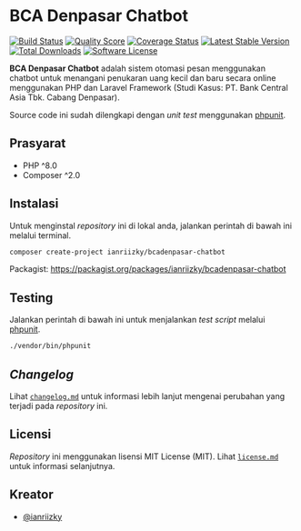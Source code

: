 # BCA Denpasar Chatbot

[![Build Status](https://travis-ci.com/ianriizky/bcadenpasar-chatbot.svg)](https://travis-ci.org/ianriizky/bcadenpasar-chatbot)
[![Quality Score](https://img.shields.io/scrutinizer/g/ianriizky/bcadenpasar-chatbot.svg?style=flat)](https://scrutinizer-ci.com/g/ianriizky/bcadenpasar-chatbot)
[![Coverage Status](https://coveralls.io/repos/github/ianriizky/bcadenpasar-chatbot/badge.svg)](https://coveralls.io/github/ianriizky/bcadenpasar-chatbot)
[![Latest Stable Version](https://poser.pugx.org/ianriizky/bcadenpasar-chatbot/v/stable.svg)](https://packagist.org/packages/ianriizky/bcadenpasar-chatbot)
[![Total Downloads](https://poser.pugx.org/ianriizky/bcadenpasar-chatbot/d/total.svg)](https://packagist.org/packages/ianriizky/bcadenpasar-chatbot)
[![Software License](https://poser.pugx.org/ianriizky/bcadenpasar-chatbot/license.svg)](https://packagist.org/packages/ianriizky/bcadenpasar-chatbot)

**BCA Denpasar Chatbot** adalah sistem otomasi pesan menggunakan chatbot untuk menangani penukaran uang kecil dan baru secara online menggunakan PHP dan Laravel Framework (Studi Kasus: PT. Bank Central Asia Tbk. Cabang Denpasar).

Source code ini sudah dilengkapi dengan *unit test* menggunakan [phpunit](https://phpunit.de).

## Prasyarat

- PHP ^8.0
- Composer ^2.0

## Instalasi

Untuk menginstal *repository* ini di lokal anda, jalankan perintah di bawah ini melalui terminal.

```bash
composer create-project ianriizky/bcadenpasar-chatbot
```

Packagist: https://packagist.org/packages/ianriizky/bcadenpasar-chatbot

## Testing

Jalankan perintah di bawah ini untuk menjalankan *test script* melalui [phpunit](https://phpunit.de/).

```bash
./vendor/bin/phpunit
```

## *Changelog*

Lihat [`changelog.md`](CHANGELOG.md) untuk informasi lebih lanjut mengenai perubahan yang terjadi pada *repository* ini.

## Licensi

*Repository* ini menggunakan lisensi MIT License (MIT). Lihat [`license.md`](LICENSE.md) untuk informasi selanjutnya.

## Kreator

- [@ianriizky](https://github.com/ianriizky)
